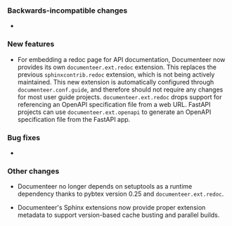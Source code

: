 <!-- Delete the sections that don't apply -->

### Backwards-incompatible changes

-

### New features

- For embedding a redoc page for API documentation, Documenteer now provides its own `documenteer.ext.redoc` extension. This replaces the previous `sphinxcontrib.redoc` extension, which is not being actively maintained. This new extension is automatically configured through `documenteer.conf.guide`, and therefore should not require any changes for most user guide projects. `documenteer.ext.redoc` drops support for referencing an OpenAPI specification file from a web URL. FastAPI projects can use `documenteer.ext.openapi` to generate an OpenAPI specification file from the FastAPI app.

### Bug fixes

-

### Other changes

- Documenteer no longer depends on setuptools as a runtime dependency thanks to pybtex version 0.25 and `documenteer.ext.redoc`.

- Documenteer's Sphinx extensions now provide proper extension metadata to support version-based cache busting and parallel builds.

